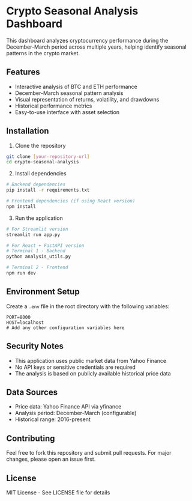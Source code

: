 # Crypto Seasonal Analysis Dashboard

This dashboard analyzes cryptocurrency performance during the December-March period across multiple years, helping identify seasonal patterns in the crypto market.

## Features
- Interactive analysis of BTC and ETH performance
- December-March seasonal pattern analysis
- Visual representation of returns, volatility, and drawdowns
- Historical performance metrics
- Easy-to-use interface with asset selection


## Installation

1. Clone the repository
```bash
git clone [your-repository-url]
cd crypto-seasonal-analysis
```

2. Install dependencies
```bash
# Backend dependencies
pip install -r requirements.txt

# Frontend dependencies (if using React version)
npm install
```

3. Run the application
```bash
# For Streamlit version
streamlit run app.py

# For React + FastAPI version
# Terminal 1 - Backend
python analysis_utils.py

# Terminal 2 - Frontend
npm run dev
```

## Environment Setup

Create a `.env` file in the root directory with the following variables:
```
PORT=8000
HOST=localhost
# Add any other configuration variables here
```

## Security Notes
- This application uses public market data from Yahoo Finance
- No API keys or sensitive credentials are required
- The analysis is based on publicly available historical price data

## Data Sources
- Price data: Yahoo Finance API via yfinance
- Analysis period: December-March (configurable)
- Historical range: 2016-present

## Contributing
Feel free to fork this repository and submit pull requests. For major changes, please open an issue first.

## License
MIT License - See LICENSE file for details
